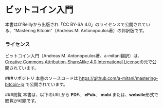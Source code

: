 ビットコイン入門
=============

本書はO'Reillyから出版され「CC BY-SA 4.0」のライセンスで公開されている、“Mastering Bitcoin”（Andreas M. Antonopoulos著）の邦訳版です。

### ライセンス
ビットコイン入門（Andreas M. Antonopoulos著、a-mitani翻訳）は、[Creative Commons Attribution-ShareAlike 4.0 International License](https://creativecommons.org/licenses/by-sa/4.0/)の元で公開されています。

###リポジトリ
本書のソースコードは https://github.com/a-mitani/mastering-bitcoin-jp で公開されています。

###閲覧
本書は、以下のURLから **PDF**、 **ePub**、 **mobi** または、**website**形式で閲覧が可能です。
